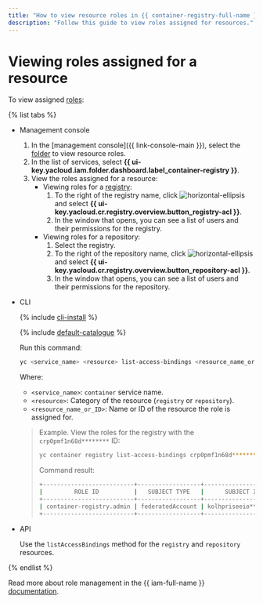 ```yaml
---
title: "How to view resource roles in {{ container-registry-full-name }}"
description: "Follow this guide to view roles assigned for resources."
---
```


# Viewing roles assigned for a resource

To view assigned [roles](../../../iam/concepts/access-control/roles.md):

{% list tabs %}

- Management console

   1. In the [management console]({{ link-console-main }}), select the [folder](../../../resource-manager/concepts/resources-hierarchy.md#folder) to view resource roles.
   1. In the list of services, select **{{ ui-key.yacloud.iam.folder.dashboard.label_container-registry }}**.
   1. View the roles assigned for a resource:
      * Viewing roles for a [registry](../../concepts/registry.md):
         1. To the right of the registry name, click ![horizontal-ellipsis](../../../_assets/console-icons/ellipsis.svg) and select **{{ ui-key.yacloud.cr.registry.overview.button_registry-acl }}**.
         1. In the window that opens, you can see a list of users and their permissions for the registry.
      * Viewing roles for a repository:
         1. Select the registry.
         1. To the right of the repository name, click ![horizontal-ellipsis](../../../_assets/console-icons/ellipsis.svg) and select **{{ ui-key.yacloud.cr.registry.overview.button_repository-acl }}**.
         1. In the window that opens, you can see a list of users and their permissions for the repository.

- CLI

   {% include [cli-install](../../../_includes/cli-install.md) %}

   {% include [default-catalogue](../../../_includes/default-catalogue.md) %}

   Run this command:

   ```bash
   yc <service_name> <resource> list-access-bindings <resource_name_or_ID>
   ```

   Where:
   * `<service_name>`: `container` service name.
   * `<resource>`: Category of the resource (`registry` or `repository`).
   * `<resource_name_or_ID>`: Name or ID of the resource the role is assigned for.

   > Example. View the roles for the registry with the `crp0pmf1n68d********` ID:
   >
   > ```bash
   > yc container registry list-access-bindings crp0pmf1n68d********
   > ```
   >
   > Command result:
   >
   > ```bash
   > +--------------------------+------------------+----------------------+
   > |         ROLE ID          |   SUBJECT TYPE   |      SUBJECT ID      |
   > +--------------------------+------------------+----------------------+
   > | container-registry.admin | federatedAccount | kolhpriseeio******** |
   > +--------------------------+------------------+----------------------+
   > ```

- API

   Use the `listAccessBindings` method for the `registry` and `repository` resources.

{% endlist %}

Read more about role management in the {{ iam-full-name }} [documentation](../../../iam/concepts/index.md).